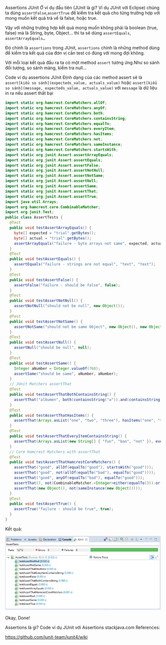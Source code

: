 Assertions JUnit
Ở ví dụ đầu tiên (JUnit là gì? Ví dụ JUnit với Eclipse) chúng ta dùng `assertFalse`,`assertTrue` để kiểm tra kết quả cho từng trường hợp với mong muốn kết quả trả về là false, hoặc true.

Vậy với những trường hợp kết quả mong muốn không phải là boolean (true, false) mà là String, byte, Object… thì ta sẽ dùng `assertEquals`, `assertArrayEquals…`

Đó chính là `assertions` trong JUnit, `assertions` chính là những method dùng để kiểm tra kết quả của đơn vị cần test có đúng với mong đợi không.

Với mỗi loại kết quả đầu ra ta có một method `assert` tương ứng.Như so sánh đối tượng, so sánh mảng, kiểm tra null…

Code ví dụ assertions JUnit
Định dạng của các method assert sẽ là `assert[kiểu so sánh](expecteds_value, actuals_value)` hoặc `assert[kiểu so sánh](message, expecteds_value, actuals_value)` với `message` là dữ liệu in ra nếu assert thất bại

```java
import static org.hamcrest.CoreMatchers.allOf;
import static org.hamcrest.CoreMatchers.anyOf;
import static org.hamcrest.CoreMatchers.both;
import static org.hamcrest.CoreMatchers.containsString;
import static org.hamcrest.CoreMatchers.equalTo;
import static org.hamcrest.CoreMatchers.everyItem;
import static org.hamcrest.CoreMatchers.hasItems;
import static org.hamcrest.CoreMatchers.not;
import static org.hamcrest.CoreMatchers.sameInstance;
import static org.hamcrest.CoreMatchers.startsWith;
import static org.junit.Assert.assertArrayEquals;
import static org.junit.Assert.assertEquals;
import static org.junit.Assert.assertFalse;
import static org.junit.Assert.assertNotNull;
import static org.junit.Assert.assertNotSame;
import static org.junit.Assert.assertNull;
import static org.junit.Assert.assertSame;
import static org.junit.Assert.assertThat;
import static org.junit.Assert.assertTrue;
import java.util.Arrays;
import org.hamcrest.core.CombinableMatcher;
import org.junit.Test;
public class AssertTests {
  @Test
  public void testAssertArrayEquals() {
    byte[] expected = "trial".getBytes();
    byte[] actual = "trial".getBytes();
    assertArrayEquals("failure - byte arrays not same", expected, actual);
  }
  @Test
  public void testAssertEquals() {
    assertEquals("failure - strings are not equal", "text", "text");
  }
  @Test
  public void testAssertFalse() {
    assertFalse("failure - should be false", false);
  }
  @Test
  public void testAssertNotNull() {
    assertNotNull("should not be null", new Object());
  }
  @Test
  public void testAssertNotSame() {
    assertNotSame("should not be same Object", new Object(), new Object());
  }
  @Test
  public void testAssertNull() {
    assertNull("should be null", null);
  }
  @Test
  public void testAssertSame() {
    Integer aNumber = Integer.valueOf(768);
    assertSame("should be same", aNumber, aNumber);
  }
  // JUnit Matchers assertThat
  @Test
  public void testAssertThatBothContainsString() {
    assertThat("albumen", both(containsString("a")).and(containsString("b")));
  }
  @Test
  public void testAssertThatHasItems() {
    assertThat(Arrays.asList("one", "two", "three"), hasItems("one", "three"));
  }
  @Test
  public void testAssertThatEveryItemContainsString() {
    assertThat(Arrays.asList(new String[] { "fun", "ban", "net" }), everyItem(containsString("n")));
  }
  // Core Hamcrest Matchers with assertThat
  @Test
  public void testAssertThatHamcrestCoreMatchers() {
    assertThat("good", allOf(equalTo("good"), startsWith("good")));
    assertThat("good", not(allOf(equalTo("bad"), equalTo("good"))));
    assertThat("good", anyOf(equalTo("bad"), equalTo("good")));
    assertThat(7, not(CombinableMatcher.<Integer>either(equalTo(3)).or(equalTo(4))));
    assertThat(new Object(), not(sameInstance(new Object())));
  }
  @Test
  public void testAssertTrue() {
    assertTrue("failure - should be true", true);
  }
}
```

Kết quả:

[![](/img/posts/java/junit-4.png)](/img/posts/java/junit-4.png)

Okay, Done!

Assertions là gì? Code ví dụ JUnit với Assertions stackjava.com
References:

https://github.com/junit-team/junit4/wiki
